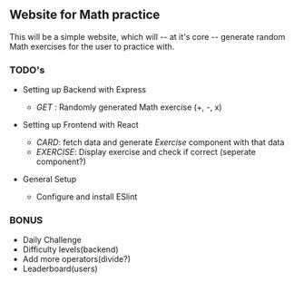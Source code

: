 ## Website for Math practice

This will be a simple website, which will -- at it's core -- generate random Math exercises for the user to 
practice with.

### TODO's
- Setting up Backend with Express
  - *GET* : Randomly generated Math exercise (+,  -,  x) 

- Setting up Frontend with React
  - *CARD*: fetch data and generate *Exercise* component with that data
  - *EXERCISE*: Display exercise and check if correct (seperate component?)

- General Setup
  - Configure and install ESlint


### BONUS
- Daily Challenge
- Difficulty levels(backend)
- Add more operators(divide?)
- Leaderboard(users)


